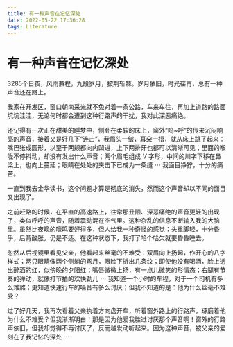 ```yaml
---
title: 有一种声音在记忆深处
date: 2022-05-22 17:36:28
tags: Literature
---
```


# 有一种声音在记忆深处

3285个日夜，风雨兼程，九段岁月，披荆斩棘。岁月依旧，时光荏苒，总有一种声音还在路上。

我家在开发区，窗口朝南采光就不免对着一条公路，车来车往，再加上道路的路面坑坑洼洼，无论何时都会遭到这种行路声的干扰，我对此深恶痛绝。

还记得有一次正在甜美的睡梦中，侧卧在柔软的床上，窗外“呜~呼”的传来沉闷响亮的声音，接着又是好几下“连击”，我眉头一皱，耳朵一捂，就从床上跳了起来：嘴巴张成圆形，以至于两颊都向内凹进，上下两排牙也都可以清晰可见；里面的喉咙不停抖动，却没有发出什么声音；两个眉毛组成 $V$ 字形，中间的川字下移在鼻梁上，也向上蔓延；眼睛在处处的夹击下已成为一条缝 $\cdots$ 我面目狰狞，十分的痛苦。

一直到我去金华读书，这个问题才算是彻底的消失，然而这个声音却以不同的面目又出现了。

之前赶路的时候，在平直的高速路上，往常那丑陋、深恶痛绝的声音更轻的出现了，类似呼呼的声音，随着震动混在空气里。这种杂乱的信息不断输入我的大脑里。虽然比夜晚的嚎鸣要好得多，但人给我一种奇怪的感觉：头重脚轻，十分昏乎，后背酸胀。仍是不适。在这种状态下，我打了哈个哈欠就要昏昏睡去。

忽然从后视镜里看见父亲，他看起来丝毫的不难受：双眉向上扬起，作开心的八字样式；两只眼睛像两个侧躺的弯月，眼睑下折出几条纹；即使他没有喝酒，脸上透出醉酒的红，似傍晚的夕阳红；嘴唇微微上扬，有一点儿微笑的形情态；右腿有节奏的弹动，就像打节拍的欢快劲儿 $\cdots$ 我知道一个小时的车程，对于一个司机有多么难熬；更知道快速行车的噪音有多么讨厌；但我不知道的是：他为什么丝毫不难受？

过了好几天，我再次看着父亲执着方向盘开车，听着窗外路上的行路声，琢磨着他为什么不难受？但我渐渐明白：那是因为他爱我胜过讨厌那个声音啊！窗外的行路声依旧，但我却觉得不再讨厌了，反而越发动听起来。因为这种声音，被父亲的爱刻在了我记忆的深处 $\cdots$ 
